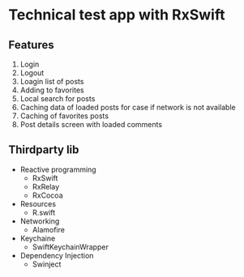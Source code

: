 # Technical test app with RxSwift

## Features
1. Login
2. Logout
3. Loagin list of posts
4. Adding to favorites
5. Local search for posts
6. Caching data of loaded posts for case if network is not available
7. Caching of favorites posts
8. Post details screen with loaded comments

## Thirdparty lib
- Reactive programming
  - RxSwift
  - RxRelay
  - RxCocoa
- Resources
  - R.swift
- Networking
  - Alamofire
- Keychaine
  - SwiftKeychainWrapper
- Dependency Injection
  - Swinject
